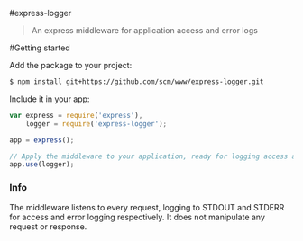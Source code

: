 #express-logger

>An express middleware for application access and error logs

#Getting started

Add the package to your project:

```bash
$ npm install git+https://github.com/scm/www/express-logger.git
```

Include it in your app:

```javascript
var express = require('express'),
    logger = require('express-logger');

app = express();

// Apply the middleware to your application, ready for logging access and errors for all requests
app.use(logger);
```

### Info

The middleware listens to every request, logging to STDOUT and STDERR for access and error logging respectively. It does
not manipulate any request or response.
